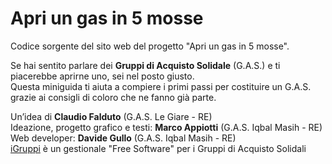 # Apri un gas in 5 mosse
Codice sorgente del sito web del progetto "Apri un gas in 5 mosse".

Se hai sentito parlare dei <b>Gruppi di Acquisto Solidale</b> (G.A.S.) e ti piacerebbe aprirne uno, sei nel posto giusto.<br />
Questa miniguida ti aiuta a compiere i primi passi per costituire un G.A.S. grazie ai consigli di coloro che ne fanno già parte.

Un’idea di <b>Claudio Falduto</b> (G.A.S. Le Giare - RE)<br />
Ideazione, progetto grafico e testi: <b>Marco Appiotti</b> (G.A.S. Iqbal Masih - RE)<br />
Web developer: <b>Davide Gullo</b> (G.A.S. Iqbal Masih - RE)<br />
<a href="http://www.igruppi.com">iGruppi</a> è un gestionale "Free Software" per i Gruppi di Acquisto Solidali
